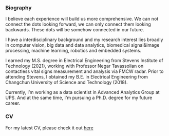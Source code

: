 ### Biography 

I believe each experience will build us more comprehensive. We can not connect the dots looking forward, we can only connect them looking backwards. These dots will be somehow connected in our future.

I have a interdisciplinary background and my research interest lies broadly in computer vision, big data and data analytics, biomedical signal&image processing, machine learning, robotics and embedded systems.

I earned my M.S. degree in Electrical Engineering from Stevens Institute of Technology (2021), working with Professor Negar Tavassolian on contactless vital signs measurement and analysis via FMCW radar. Prior to attending Stevens, I obtained my B.E. in Electrical Engineering from Changchun University of Science and Technology (2018).

Currently, I’m working as a data scientist in Advanced Analytics Group at UPS. And at the same time, I'm pursuing a Ph.D. degree for my future career.

### CV

For my latest CV, please check it out [here](https://winstonyang117.github.io/cv/)


